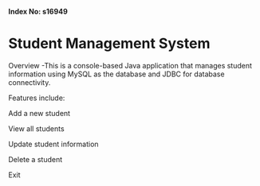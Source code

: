 **Index No: s16949**

# Student Management System 

Overview -This is a console-based Java application that manages student information using MySQL as the database and JDBC for database connectivity.

Features include:

Add a new student

View all students

Update student information

Delete a student

Exit
